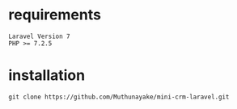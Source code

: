 # requirements
    Laravel Version 7
    PHP >= 7.2.5
# installation
    git clone https://github.com/Muthunayake/mini-crm-laravel.git

